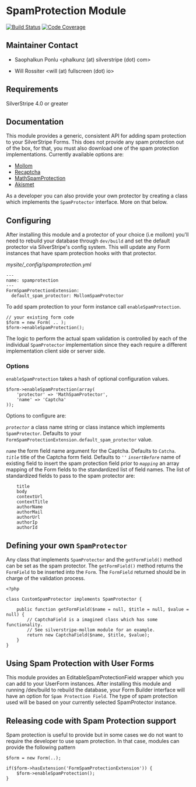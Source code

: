 # SpamProtection Module

[![Build Status](https://secure.travis-ci.org/silverstripe/silverstripe-spamprotection.png?branch=master)](http://travis-ci.org/silverstripe/silverstripe-spamprotection)
[![Code Coverage](https://codecov.io/gh/silverstripe/silverstripe-spamprotection/branch/master/graph/badge.svg)](https://codecov.io/gh/silverstripe/silverstripe-spamprotection)

## Maintainer Contact

 * Saophalkun Ponlu
   <phalkunz (at) silverstripe (dot) com>

 * Will Rossiter
   <will (at) fullscreen (dot) io>

## Requirements

SilverStripe 4.0 or greater

## Documentation

This module provides a generic, consistent API for adding spam protection to
your SilverStripe Forms. This does not provide any spam protection out of the
box, for that, you must also download one of the spam protection
implementations. Currently available options are:

* [Mollom](https://github.com/silverstripe/silverstripe-mollom)
* [Recaptcha](https://github.com/chillu/silverstripe-recaptcha)
* [MathSpamProtection](https://github.com/silverstripe/silverstripe-mathspamprotection)
* [Akismet](https://github.com/tractorcow/silverstripe-akismet)

As a developer you can also provide your own protector by creating a class which
implements the `SpamProtector` interface. More on that below.

## Configuring

After installing this module and a protector of your choice (i.e mollom) you'll
need to rebuild your database through `dev/build` and set the default protector
via SilverStripe's config system. This will update any Form instances that have
spam protection hooks with that protector.

*mysite/_config/spamprotection.yml*

	---
	name: spamprotection
	---
	FormSpamProtectionExtension:
	  default_spam_protector: MollomSpamProtector

To add spam protection to your form instance call `enableSpamProtection`.

	// your existing form code
	$form = new Form( .. );
	$form->enableSpamProtection();

The logic to perform the actual spam validation is controlled by each of the
individual `SpamProtector` implementation since they each require a different
implementation client side or server side.

### Options

`enableSpamProtection` takes a hash of optional configuration values.

	$form->enableSpamProtection(array(
		'protector' => 'MathSpamProtector',
		'name' => 'Captcha'
	));

Options to configure are:

*`protector`* a class name string or class instance which implements
`SpamProtector`. Defaults to your
`FormSpamProtectionExtension.default_spam_protector` value.

*`name`* the form field name argument for the Captcha. Defaults to `Catcha`.
*`title`* title of the Captcha form field. Defaults to `''`
*`insertBefore`* name of existing field to insert the spam protection field prior to
*`mapping`* an array mapping of the Form fields to the standardized list of
field names. The list of standardized fields to pass to the spam protector are:

		title
		body
		contextUrl
		contextTitle
		authorName
		authorMail
		authorUrl
		authorIp
		authorId

## Defining your own `SpamProtector`

Any class that implements `SpamProtector` and the `getFormField()` method can
be set as the spam protector. The `getFormField()` method returns the
`FormField` to be inserted into the `Form`. The `FormField` returned should be
in charge of the validation process.

	<?php

	class CustomSpamProtector implements SpamProtector {

		public function getFormField($name = null, $title = null, $value = null) {
			// CaptchaField is a imagined class which has some functionality.
			// See silverstripe-mollom module for an example.
			return new CaptchaField($name, $title, $value);
		}
	}


## Using Spam Protection with User Forms

This module provides an EditableSpamProtectionField wrapper which you can add
to your UserForm instances. After installing this module and running /dev/build
to rebuild the database, your Form Builder interface will have an option for
`Spam Protection Field`. The type of spam protection used will be based on your
currently selected SpamProtector instance.

## Releasing code with Spam Protection support

Spam protection is useful to provide but in some cases we do not want to require
the developer to use spam protection. In that case, modules can provide the
following pattern

	$form = new Form(..);

	if($form->hasExtension('FormSpamProtectionExtension')) {
		$form->enableSpamProtection();
	}
